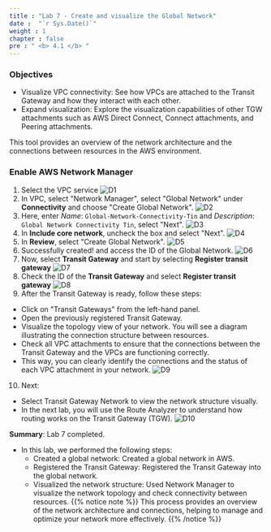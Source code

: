 ```yaml
---
title : "Lab 7 - Create and visualize the Global Network"
date :  "`r Sys.Date()`" 
weight : 1
chapter : false
pre : " <b> 4.1 </b> "
---
```

### Objectives
- Visualize VPC connectivity: See how VPCs are attached to the Transit Gateway and how they interact with each other.
- Expand visualization: Explore the visualization capabilities of other TGW attachments such as AWS Direct Connect, Connect attachments, and Peering attachments.

This tool provides an overview of the network architecture and the connections between resources in the AWS environment.
### Enable AWS Network Manager
1. Select the VPC service
![D1](/images/1/D1.png)
2. In VPC, select "Network Manager", select "Global Network" under **Connectivity** and choose "Create Global Network".
![D2](/images/1/D2.png)
3. Here, enter *Name*: `Global-Network-Connectivity-Tin` and *Description*: `Global Network Connectivity Tin`, select "Next".
![D3](/images/1/D3.png)
4. In **Include core network**, uncheck the box and select "Next".
![D4](/images/1/D4.png)
5. In **Review**, select "Create Global Network".
![D5](/images/1/D5.png)
6. Successfully created! and access the ID of the Global Network.
![D6](/images/1/D6.png)
7. Now, select **Transit Gateway** and start by selecting **Register transit gateway**
![D7](/images/1/D7.png)
8. Check the ID of the **Transit Gateway** and select **Register transit gateway**
![D8](/images/1/D8.png)
9. After the Transit Gateway is ready, follow these steps:
- Click on "Transit Gateways" from the left-hand panel.
- Open the previously registered Transit Gateway.
- Visualize the topology view of your network. You will see a diagram illustrating the connection structure between resources.
- Check all VPC attachments to ensure that the connections between the Transit Gateway and the VPCs are functioning correctly.
- This way, you can clearly identify the connections and the status of each VPC attachment in your network.
![D9](/images/1/D9.png)
10. Next:
- Select Transit Gateway Network to view the network structure visually.
- In the next lab, you will use the Route Analyzer to understand how routing works on the Transit Gateway (TGW).
![D10](/images/1/D10.png)

**Summary**: Lab 7 completed.
- In this lab, we performed the following steps:
  + Created a global network: Created a global network in AWS.
  + Registered the Transit Gateway: Registered the Transit Gateway into the global network.
  + Visualized the network structure: Used Network Manager to visualize the network topology and check connectivity between resources.
{{% notice note %}}
This process provides an overview of the network architecture and connections, helping to manage and optimize your network more effectively.
{{% /notice %}}